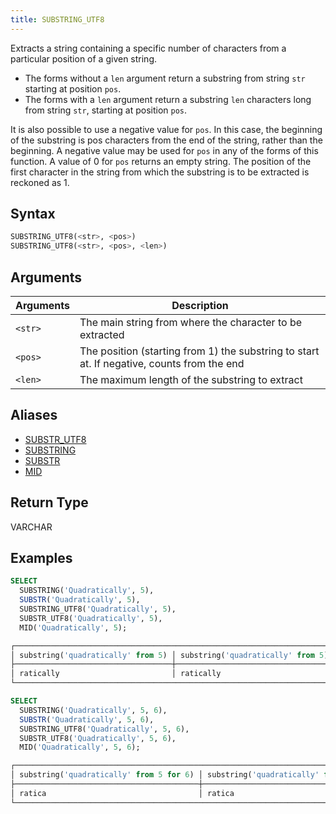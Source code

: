 ```yaml
---
title: SUBSTRING_UTF8
---
```


Extracts a string containing a specific number of characters from a particular position of a given string.

- The forms without a `len` argument return a substring from string `str` starting at position `pos`.
- The forms with a `len` argument return a substring `len` characters long from string `str`, starting at position `pos`.

It is also possible to use a negative value for `pos`. In this case, the beginning of the substring is pos characters from the end of the string, rather than the beginning. A negative value may be used for `pos` in any of the forms of this function. A value of 0 for `pos` returns an empty string. The position of the first character in the string from which the substring is to be extracted is reckoned as 1.

## Syntax

```sql
SUBSTRING_UTF8(<str>, <pos>)
SUBSTRING_UTF8(<str>, <pos>, <len>)
```

## Arguments

| Arguments | Description                                                                                |
|-----------|--------------------------------------------------------------------------------------------|
| `<str>`   | The main string from where the character to be extracted                                   |
| `<pos>`   | The position (starting from 1) the substring to start at. If negative, counts from the end |
| `<len>`   | The maximum length of the substring to extract                                             |

## Aliases

- [SUBSTR_UTF8](substr-utf8.md)
- [SUBSTRING](substring.md)
- [SUBSTR](substr.md)
- [MID](mid.md)

## Return Type

VARCHAR

## Examples

```sql
SELECT
  SUBSTRING('Quadratically', 5),
  SUBSTR('Quadratically', 5),
  SUBSTRING_UTF8('Quadratically', 5),
  SUBSTR_UTF8('Quadratically', 5),
  MID('Quadratically', 5);

┌────────────────────────────────────────────────────────────────────────────────────────────────────────────────────────────────────────────────────────────────────────┐
│ substring('quadratically' from 5) │ substring('quadratically' from 5) │ substring_utf8('quadratically', 5) │ substr_utf8('quadratically', 5) │ mid('quadratically', 5) │
├───────────────────────────────────┼───────────────────────────────────┼────────────────────────────────────┼─────────────────────────────────┼─────────────────────────┤
│ ratically                         │ ratically                         │ ratically                          │ ratically                       │ ratically               │
└────────────────────────────────────────────────────────────────────────────────────────────────────────────────────────────────────────────────────────────────────────┘

SELECT
  SUBSTRING('Quadratically', 5, 6),
  SUBSTR('Quadratically', 5, 6),
  SUBSTRING_UTF8('Quadratically', 5, 6),
  SUBSTR_UTF8('Quadratically', 5, 6),
  MID('Quadratically', 5, 6);

┌─────────────────────────────────────────────────────────────────────────────────────────────────────────────────────────────────────────────────────────────────────────────────────────────┐
│ substring('quadratically' from 5 for 6) │ substring('quadratically' from 5 for 6) │ substring_utf8('quadratically', 5, 6) │ substr_utf8('quadratically', 5, 6) │ mid('quadratically', 5, 6) │
├─────────────────────────────────────────┼─────────────────────────────────────────┼───────────────────────────────────────┼────────────────────────────────────┼────────────────────────────┤
│ ratica                                  │ ratica                                  │ ratica                                │ ratica                             │ ratica                     │
└─────────────────────────────────────────────────────────────────────────────────────────────────────────────────────────────────────────────────────────────────────────────────────────────┘
```